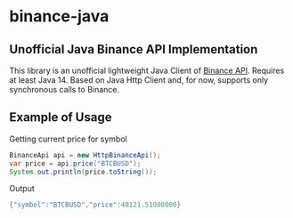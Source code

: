 # binance-java
## Unofficial Java Binance API Implementation ##

This library is an unofficial lightweight Java Client of [Binance API](https://github.com/binance/binance-spot-api-docs/blob/master/rest-api.md#general-api-information). Requires at least Java 14. Based on Java Http Client and, for now, supports only synchronous calls to Binance.

## Example of Usage 
Getting current price for symbol
```java
BinanceApi api = new HttpBinanceApi();
var price = api.price("BTCBUSD");
System.out.println(price.toString());
```
Output
```java
{"symbol":"BTCBUSD","price":48121.51000000}
```
